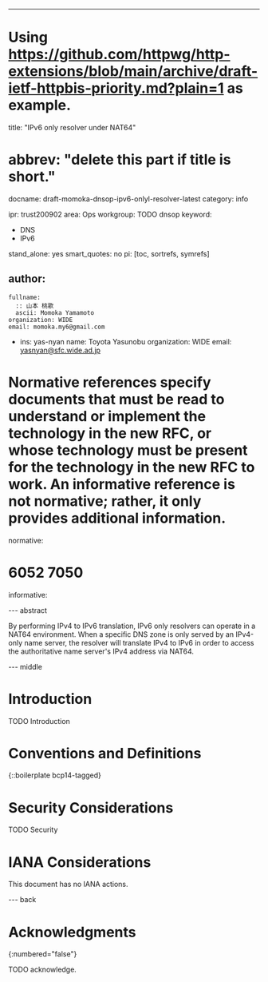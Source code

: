 ---
# Using https://github.com/httpwg/http-extensions/blob/main/archive/draft-ietf-httpbis-priority.md?plain=1 as example.


title: "IPv6 only resolver under NAT64"
# abbrev: "delete this part if title is short."
docname: draft-momoka-dnsop-ipv6-onlyl-resolver-latest
category: info

ipr: trust200902
area: Ops
workgroup: TODO dnsop
keyword: 
  - DNS
  - IPv6

stand_alone: yes
smart_quotes: no
pi: [toc, sortrefs, symrefs]

author:
 -
    fullname:
      :: 山本 桃歌
      ascii: Momoka Yamamoto
    organization: WIDE
    email: momoka.my6@gmail.com

 -
    ins: yas-nyan
    name: Toyota Yasunobu
    organization: WIDE
    email: yasnyan@sfc.wide.ad.jp

# Normative references specify documents that must be read to understand or implement the technology in the new RFC, or whose technology must be present for the technology in the new RFC to work. An informative reference is not normative; rather, it only provides additional information.
normative:
# 6052 7050 


informative:



--- abstract

By performing IPv4 to IPv6 translation, IPv6 only resolvers can operate in a NAT64 environment.
When a specific DNS zone is only served by an IPv4-only name server, the resolver will translate IPv4 to IPv6 in order to access the authoritative name server's IPv4 address via NAT64.


--- middle

# Introduction

TODO Introduction


# Conventions and Definitions

{::boilerplate bcp14-tagged}


# Security Considerations

TODO Security


# IANA Considerations

This document has no IANA actions.



--- back

# Acknowledgments
{:numbered="false"}

TODO acknowledge.

